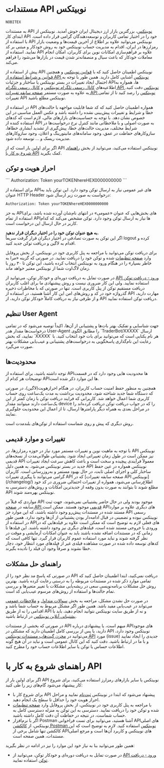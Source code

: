 # مستندات API نوبیتکس

```
NOBITEX
```

به مستندات API [نوبیتکس](https://nobitex.ir)، بزرگترین بازار ارز دیجیتال ایران خوش آمدید. نوبیتکس از ابتدای کار API خود را در اختیار تمامی کاربران و توسعه‌دهندگان گرامی قرار داده است. با استفاده از API نوبیتکس می‌توانید علاوه بر اطلاع از آخرین قیمت‌ها و وضعیت بازار رمزارزها در ایران، اقدام به مدیریت حساب نوبیتکس خود به روش خودکار و مبتنی بر کد نمایید. استفاده از API علاوه بر فراهم‌سازی امکانات نوین برای کاربران، امکان انجام معاملات خودکار که باعث سیال و منصفانه‌تر شدن قیمت در بازارها می‌شود را فراهم می‌کند.

پیش از استفاده از API نوبیتکس اطمینان حاصل کنید که با
[قوانین نوبیتکس](https://nobitex.ir/policies/terms/)
و همچنین
[قوانین و شرایط استفاده از API نوبیتکس](/terms/)
آشنایی کامل دارید.
همین طور با توجه به احتمال ایجاد تغییرات در بستر نوبیتکس یا ساختار و جزئیات APIها، همواره به اطلاعیه‌های
[کانال رسمی تلگرام نوبیتکس](https://t.me/nobitexmarket)
و [کانال رسمی تلگرام API نوبیتکس](https://t.me/NobitexAPINews)
دقت کنید. به علاوه به صورت مستمر
[صفحه سابقه تغییرات API نوبیتکس](/changelog/)
را رصد کنید تا از تمامی تغییرات API نوبیتکس مطلع باشید.

در استفاده از API همواره اطمینان حاصل کنید که کد شما قابلیت مواجهه با حالت‌های خطا و شرایط و تغییرات پیش‌بینی نشده را داشته باشد و عکس العمل مناسبی در این خصوص نشان دهد. با توجه به حساسیت‌های بازارهای مالی، لازم است که کدهای استفاده کننده از API به صورت اصولی و با ملاحظاتی مانند کنترل نرخ درخواست‌ها در شرایط مختلف، مدیریت حالت‌های خطا، پیش‌گیری از تشدید آبشاری خطاها، سازوکارهای حفاظت در عمق، وجود سامانه‌های مانیتورینگ و اعلان، وجود سازوکارهای مدیریت ریسک و ... توسعه داده شود.

اگر برای اولین بار است که از API نوبیتکس استفاده می‌کنید، می‌توانید از بخش
<a href="#quickstart">راهنمای شروع به کار با API</a>
کمک بگیرید.

<h2 id="intro-auth">احراز هویت و توکن</h2>
```
Authorization: Token yourTOKENhereHEX0000000000
```

برای استفاده از APIهای غیر عمومی نیاز به ارسال توکن وجود دارد. این توکن باید به عنوان HTTP Header درخواست به صورت زیر ارسال شود:

`Authorization: Token yourTOKENhereHEX0000000000`

به جز APIهای بخش‌هایی که عنوان «عمومی» در انتهای نام‌شان آورده شده باشد، برای استفاده از تمام APIها نیاز به ارسال توکن وجود دارد. توکن مشخص می‌کند که کدام کاربر در حال ارسال این درخواست است.

<aside class="warning">
  <b>به هیچ عنوان توکن خود را در اختیار دیگران قرار ندهید.</b>
  <br/>
  اگر این توکن به صورت تصادفی در اختیار دیگران قرار گرفت سریعاً logout کرده و اقدام به لاگین و دریافت توکن جدید کنید.
</aside>

برای دریافت توکن می‌توانید با مراجعه به پنل کاربری خود در نوبیتکس، از بخش پروفایل وارد
<a href="https://nobitex.ir/app/settings/" target="_blank">صفحه تنظیمات</a>
شده و توکن خود را دریافت نمایید. در صورتی که گزینه «مرا به خاطر بسپار» را در هنگام ورود به نوبیتکس انتخاب کرده باشید، این توکن تا ۳۰ روز یا زمان لاگ‌اوت شما از نوبیتکس معتبر خواهد ماند.

در صورت تمایل به دریافت دوره‌ای و خودکار توکن، می‌توانید از
<a href="#login">API ورود - دریافت توکن</a>
استفاده نمایید. ولی این کار ضروری نیست و روش پیشنهادی ما برای اغلب کاربران دریافت مستقیم توکن از پنل کاربری است. تنها در صورتی که با مخاطرات ذخیره گذرواژه خود در کد و روش‌های امن این کار آشنا هستید، در استفاده از API مهارت دارید، و از طرفی نیاز به دریافت کاملاً خودکار توکن دارید، از API دریافت توکن استفاده نمایید.


<h2 id="intro-ua">تنظیم User Agent</h2>
جهت شناسایی و تفکیک بهتر بات‌ها و پشتیبانی از آن‌ها، اکیداً توصیه می‌شود که در تمامی درخواست‌ها مقدار هدر User-Agent را مطابق الگوی `TraderBot/XXXXX` ارسال نمایید، که بخش `XXXXX` هر نام یکتایی است که می‌توانید برای بات خود انتخاب کنید. با رعایت این نام‌گذاری پاسخگویی به درخواست‌های پشتیبانی و عیب‌یابی مشکلات بهتر صورت می‌گیرد.


<h2 id="intro-limits">محدودیت‌ها</h2>
توجه داشته باشید، برای استفاده از APIها محدودیت هایی وجود دارد که در قسمت توضیحات هر کدام از APIها این موارد ذکر شده است.

همچنین به منظور حفظ امنیت حساب کاربران، در هنگام احرازهویت(لاگین)، در صورتی که دستگاه شما جدید شناخته شود، محدودیت برداشت به مدت یک‌ساعت روی حساب کاربری شما اعمال خواهد شد. کاربرانی که فرایند دریافت توکن با زمان کمتر از این یک‌ساعت دارند میتوانند مقدار device را که در جواب دریافت توکن دریافت کرده‌اند را در مراحل بعدی به همراه دیگر پارامترها ارسال، تا از اعمال این محدودیت جلوگیری نمایند.

روش دیگری که پیش و روی شماست استفاده از توکن‌های بلندمدت است.

<h2 id="intro-changelog">تغییرات و موارد قدیمی</h2>
با توجه به ماهیت نوین و تغییرات مستمر مورد نیاز در حوزه رمزارزها، در API نوبیتکس نیز ممکن است در طول زمان تغییراتی ایجاد شود. پشتیبانی طولانی‌مدت از نسخه‌های قدیمی API معمولاً فرآیندی پیچیده و سخت است و باعث کاهش سرعت ایجاد تغییرات جدید در بستر نوبیتکس می‌شود. به همین دلیل API نوبیتکس همواره در عین حفظ ساختار کلی و اجزای اصلی ثابت، در حال بهبود مستمر و به‌روزرسانی است. کاربران گرامی می‌توانند با پیگیری تغییرات API که در [صفحه سابقه تغییرات API نوبیتکس](/changelog/) اطلاع‌رسانی می‌شود، همواره از تغییرات احتمالی ضروری در کد خود مطلع شوند تا بتوانند به صورت بدون وقفه از جدیدترین امکانات و روش‌های دسترسی به API نوبیتکس بهره‌مند شوند.

مواردی که قبلاً در API موجود بودند ولی در حال حاضر پشتیبانی نمی‌شوند، جهت ثبت سابقه در [صفحه API قدیمی](/deprecated/) موجود هستند. ممکن است APIهای دیگری علاوه بر موارد مستند شده در مستندات پیش‌رو وجود داشته باشند، که این موارد جز API رسمی نوبیتکس نبوده و تضمینی در قبال ادامه‌دار بودن پشتیبانی از آن‌ها وجود ندارد. همین طور در استفاده از APIهای فعلی لازم به توضیح است که ممکن است علاوه بر فیلدهایی که در ورودی یا خروجی مستند شده است، فیلدهای دیگری نیز وجود داشته باشند. این فیلدها تا زمانی که در مستندات اضافه نشده باشند باید به عنوان امکانات آزمایشی و موقت در نظر گرفته شوند و نباید مورد استفاده عموم کاربران قرار گیرد. تنها کافی است که کدهای توسعه داده شده در صورت مشاهده فیلدی غیر از فیلدهای مورد انتظار خود، دچار خطا نشوند و صرفاً وجود آن فیلد را نادیده بگیرند.

<h2 id="intro-debugging">راهنمای حل مشکلات</h2>

در صورتی که پاسخ مد نظر خود را از API دریافت نمی‌کنید، ابتدا اطمینان حاصل کنید که تمامی موارد ذکر شده در مستندات مربوطه را به درستی رعایت کرده باشید. بهترین روش حل مشکلات برنامه‌نویسی سعی در ریشه‌یابی مشکلات با تغییر متغیرها و بررسی تمام حالت‌ها و استفاده از روش‌های مرسوم عیب‌یابی کد است.

در صورت حل نشدن مشکل، مراجعه به بخش [سوالات متداول](#faq) و [ملاحظات عمومی](#general-considerations) می‌تواند در عیب‌یابی مفید باشد. همین طور اگر مشکل مربوط به حساب شما باشد و اقدامی را نه از طریق API و نه از طریق سایت نوبیتکس نتوانید انجام دهید، باید با
<a href="https://nobitex.ir/contact-us/" target="_blank">پشتیبانی آنلاین نوبیتکس</a>
در ارتباط باشید.

در صورتی که بخشی از مستندات API مبهم است، یا پیشنهادی درباره APIهای موجود دارید، یا پس از بررسی کامل اطمینان دارید که مشکلی در API نوبیتکس وجود دارد، می‌توانید در
<a href="https://github.com/nobitex/docs-api" target="_blank">مخزن گیت‌هاب مستندات نوبیتکس API</a>
مورد (issue) جدیدی را ایجاد نمایید و با ما در ارتباط باشید. دقت کنید که این کانال عمومی است و نباید در آن هیچ گونه اطلاعات حساس یا توکن یا سایر اطلاعات حساب خود را مطرح کنید.


<h1 id="quickstart">راهنمای شروع به کار با API</h1>

اگر برای اولین بار از API نوبیتکس یا سایر بازارهای رمزارز استفاده می‌کنید، برای شروع کار پیشنهاد می‌شود گام‌های زیر را طی کنید:

* برای شروع کار با API پیشنهاد می‌شود که ابتدا در نوبیتکس
<a href="https://nobitex.ir/signup/" target="_blank">ثبت‌نام</a>
نمایید و مراحل احراز هویت خود را حداقل تا سطح یک انجام دهید.
* با مراجعه به پنل کاربری خود در نوبیتکس، از بخش پروفایل وارد
<a href="https://nobitex.ir/app/settings/" target="_blank">صفحه تنظیمات</a>
شده و توکن خود را دریافت نمایید. دسترسی به این توکن به منزله دسترسی کامل به حساب شماست، در نتیجه در حفاظت آن دقت کامل داشته باشید.
* اگر با نرم‌افزار Postman آشنا هستید، می‌توانید برای تست فراخوانی APIهای اصلی نوبیتکس، از
<a target="_blank" rel="nofollow" href="https://documenter.getpostman.com/view/5722122/Szmcayjw?version=latest">کالکشن Postman نوبیتکس</a>
استفاده کنید. لازم به توضیح است که این کالکشن تنها شامل برخی از APIهای نوبیتکس و کاربرد آن‌ها است و مرجع اصلی مستندات، همین صفحه است.

همین طور می‌توانید بنا به نیاز خود این موارد را نیز در ادامه در نظر بگیرید:

* در صورت تمایل به دریافت دوره‌ای و خودکار توکن، می‌توانید از
<a href="#login">API ورود - دریافت توکن</a>
استفاده نمایید.
